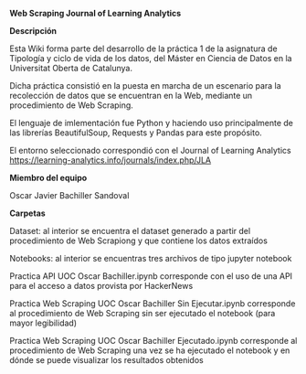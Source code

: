 **Web Scraping Journal of Learning Analytics**


**Descripción**

Esta Wiki forma parte del desarrollo de la práctica 1 de la asignatura de Tipología y ciclo de vida de los datos, del Máster en Ciencia de Datos en la Universitat Oberta de Catalunya.

Dicha práctica consistió en la puesta en marcha de un escenario para la recolección de datos que se encuentran en la Web, mediante un procedimiento de Web Scraping.

El lenguaje de imlementación fue Python y haciendo uso principalmente de las librerías BeautifulSoup, Requests y Pandas para este propósito.

El entorno seleccionado correspondió con el Journal of Learning Analytics https://learning-analytics.info/journals/index.php/JLA

**Miembro del equipo**

Oscar Javier Bachiller Sandoval

**Carpetas**

Dataset: al interior se encuentra el dataset generado a partir del procedimiento de Web Scrapiong y que contiene los datos extraídos

Notebooks: al interior se encuentras tres archivos de tipo jupyter notebook

Practica API UOC Oscar Bachiller.ipynb corresponde con el uso de una API para el acceso a datos provista por HackerNews

Practica Web Scraping UOC Oscar Bachiller Sin Ejecutar.ipynb corresponde al procedimiento de Web Scraping sin ser ejecutado el notebook (para mayor legibilidad)

Practica Web Scraping UOC Oscar Bachiller Ejecutado.ipynb corresponde al procedimiento de Web Scraping una vez se ha ejecutado el notebook y en dónde se puede visualizar los resultados obtenidos
